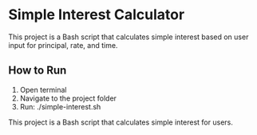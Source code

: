 # Simple Interest Calculator
This project is a Bash script that calculates simple interest based on user input for principal, rate, and time.
## How to Run

1. Open terminal
2. Navigate to the project folder
3. Run: ./simple-interest.sh

This project is a Bash script that calculates simple interest for users.



